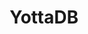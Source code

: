 ---
description: |
  YottaDB is a language-agnostic hierarchical key-value database that
  scales from small system-on-chip designs to large servers. Languages are supported
  through \u201Cwrappers\u201D with support currently available for C, Go, M, Perl,
  and Rust, with support for node.js and Python expected soon. Other wrappers from
  the community allow YottaDB to be a JSON data store. Octo provides JDBC / SQL-92
  based access for reporting and analytics with read-write access support coming
  in 2021. All our work is 100% free / open source.
layout: stand
logo: stands/yottadb/logo.png
new_this_year: |
  <p> 
    Since FOSDEM 2020, we have added production grade support for JDBC
    / SQL-92 access to the database for analytics and reporting, as well as production
    grade support for access from the Rust language.
    <br>
    We have made numerous smaller enhancements such as simpler installation, enhanced 
    troubleshooting tools, performance enhancements,
    and of course (like every software project) bug fixes.
  </p>
showcase: |
  <p>
    Based on a mature code base (in daily production use since 1986, but continuously
    invested in and evolving since), YottaDB is a language-agnostic hierarchical key-value
    database on which all common NoSQL and SQL user cases map well. Its robustness, scalability
    and security are demonstrated by the fact that it is the database of record for
    some of the largest real-time core-banking applications in the world, as well as
    a nation scale electronic health record system. In Belgium, it is the database of
    record for the University of Antwerp library system!
  </p>
  <br>
  <h3>Learn More about YottaDB:</h3>
    <ul>
      <li><a href="stands/yottadb/features">Features</a></li>
      <li><a href="stands/yottadb/how_it_works">How It Works?</a></li>
      <li><a href="stands/yottadb/use_cases">Use Cases</a></li>
      <li><a href="stands/yottadb/success_stories">Success Stories</a></li>
    </ul>
themes:
 - Database engines
title: YottaDB
website: https://yottadb.com
show_on_overview: true
---